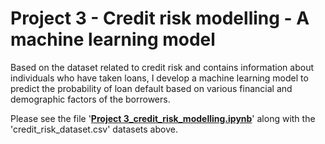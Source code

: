 # **Project 3 - Credit risk modelling - A machine learning model**

Based on the dataset related to credit risk and contains information about individuals who have taken loans, I develop a machine learning model to predict the probability of loan default based on various financial and demographic factors of the borrowers.

Please see the file '[**Project 3_credit_risk_modelling.ipynb**](https://github.com/tamdang100/python_project2/blob/main/Project2.ipynb)' along with the 'credit_risk_dataset.csv' datasets above.

